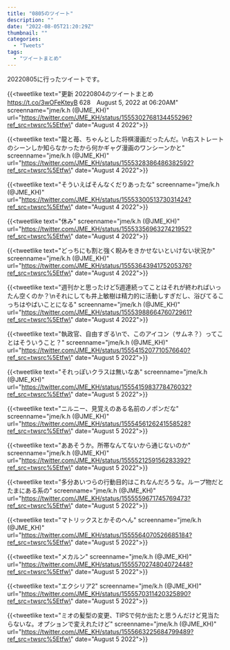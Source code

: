 ```yaml
---
title: "0805のツイート"
description: ""
date: "2022-08-05T21:20:29Z"
thumbnail: ""
categories:
  - "Tweets"
tags:
  - "ツイートまとめ"
---
```

20220805に行ったツイートです。
<!--more-->
{{<tweetlike text=\"更新 20220804のツイートまとめ https://t.co/3wOFeKteyB 628　August 5, 2022 at 06:20AM\" screenname=\"jme/k.h (@JME_KH)\" url=\"https://twitter.com/JME_KH/status/1555302768134455296?ref_src=twsrc%5Etfw\" date=\"August 4 2022\">}}

{{<tweetlike text=\"龍と苺、ちゃんとした将棋漫画だったんだ。\n右ストレートのシーンしか知らなかったから何かギャグ漫画のワンシーンかと\" screenname=\"jme/k.h (@JME_KH)\" url=\"https://twitter.com/JME_KH/status/1555328386486382592?ref_src=twsrc%5Etfw\" date=\"August 4 2022\">}}

{{<tweetlike text=\"そういえばそんなくだりあったな\" screenname=\"jme/k.h (@JME_KH)\" url=\"https://twitter.com/JME_KH/status/1555330051373031424?ref_src=twsrc%5Etfw\" date=\"August 4 2022\">}}

{{<tweetlike text=\"休み\" screenname=\"jme/k.h (@JME_KH)\" url=\"https://twitter.com/JME_KH/status/1555335696327421952?ref_src=twsrc%5Etfw\" date=\"August 4 2022\">}}

{{<tweetlike text=\"どっちにも割と強く睨みをきかせないといけない状況か\" screenname=\"jme/k.h (@JME_KH)\" url=\"https://twitter.com/JME_KH/status/1555364394175205376?ref_src=twsrc%5Etfw\" date=\"August 4 2022\">}}

{{<tweetlike text=\"週刊かと思ったけど5週連続ってことはそれが終わればいったん空くのか？\nそれにしても井上敏樹は精力的に活動しすぎだし、浴びてるこっちはやばいことになる\" screenname=\"jme/k.h (@JME_KH)\" url=\"https://twitter.com/JME_KH/status/1555398866476072961?ref_src=twsrc%5Etfw\" date=\"August 4 2022\">}}

{{<tweetlike text=\"執政官、自由すぎる\nで、このアイコン（サムネ？）ってことはそういうこと？\" screenname=\"jme/k.h (@JME_KH)\" url=\"https://twitter.com/JME_KH/status/1555415207710576640?ref_src=twsrc%5Etfw\" date=\"August 5 2022\">}}

{{<tweetlike text=\"それっぽいクラスは無いなあ\" screenname=\"jme/k.h (@JME_KH)\" url=\"https://twitter.com/JME_KH/status/1555415983778476032?ref_src=twsrc%5Etfw\" date=\"August 5 2022\">}}

{{<tweetlike text=\"ニルニー、見覚えのある名前のノポンだな\" screenname=\"jme/k.h (@JME_KH)\" url=\"https://twitter.com/JME_KH/status/1555456126241558528?ref_src=twsrc%5Etfw\" date=\"August 5 2022\">}}

{{<tweetlike text=\"ああそうか。所帯なんてないから通じないのか\" screenname=\"jme/k.h (@JME_KH)\" url=\"https://twitter.com/JME_KH/status/1555521259156283392?ref_src=twsrc%5Etfw\" date=\"August 5 2022\">}}

{{<tweetlike text=\"多分あいつらの行動目的はこれなんだろうな。ループ物だとたまにある系の\" screenname=\"jme/k.h (@JME_KH)\" url=\"https://twitter.com/JME_KH/status/1555559671745769473?ref_src=twsrc%5Etfw\" date=\"August 5 2022\">}}

{{<tweetlike text=\"マトリックスとかそのへん\" screenname=\"jme/k.h (@JME_KH)\" url=\"https://twitter.com/JME_KH/status/1555564070526685184?ref_src=twsrc%5Etfw\" date=\"August 5 2022\">}}

{{<tweetlike text=\"メカルン\" screenname=\"jme/k.h (@JME_KH)\" url=\"https://twitter.com/JME_KH/status/1555570274804072448?ref_src=twsrc%5Etfw\" date=\"August 5 2022\">}}

{{<tweetlike text=\"エクシリア2\" screenname=\"jme/k.h (@JME_KH)\" url=\"https://twitter.com/JME_KH/status/1555570311420325890?ref_src=twsrc%5Etfw\" date=\"August 5 2022\">}}

{{<tweetlike text=\"ミオの髪型の変更、TIPSで何か出たと思うんだけど見当たらないな。オプションで変えれたけど\" screenname=\"jme/k.h (@JME_KH)\" url=\"https://twitter.com/JME_KH/status/1555663225684799489?ref_src=twsrc%5Etfw\" date=\"August 5 2022\">}}

